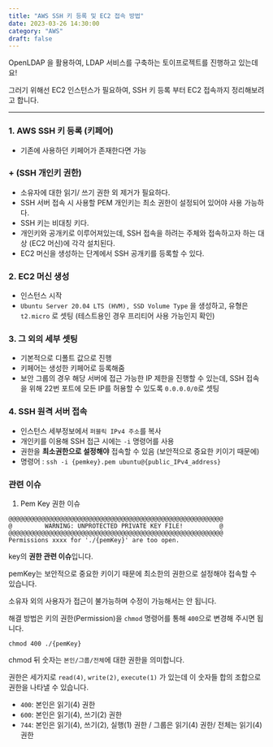 ```yaml
---
title: "AWS SSH 키 등록 및 EC2 접속 방법"
date: 2023-03-26 14:30:00
category: "AWS"
draft: false
---
```


OpenLDAP 을 활용하여, LDAP 서비스를 구축하는 토이프로젝트를 진행하고 있는데요!

그러기 위해선 EC2 인스턴스가 필요하여, SSH 키 등록 부터 EC2 접속까지 정리해보려고 합니다.

---

### 1. AWS SSH 키 등록 (키페어)

- 기존에 사용하던 키페어가 존재한다면 가능

### + (SSH 개인키 권한)

- 소유자에 대한 읽기/ 쓰기 권한 외 제거가 필요하다.
- SSH 서버 접속 시 사용할 PEM 개인키는 최소 권한이 설정되어 있어야 사용 가능하다.
- SSH 키는 비대칭 키다.
- 개인키와 공개키로 이루어져있는데, SSH 접속을 하려는 주체와 접속하고자 하는 대상 (EC2 머신)에 각각 설치된다.
- EC2 머신을 생성하는 단계에서 SSH 공개키를 등록할 수 있다.

### 2. EC2 머신 생성

- 인스턴스 시작
- `Ubuntu Server 20.04 LTS (HVM), SSD Volume Type` 을 생성하고, 유형은 `t2.micro` 로 셋팅 (테스트용인 경우 프리티어 사용 가능인지 확인)

### 3. 그 외의 세부 셋팅

- 기본적으로 디폴트 값으로 진행
- 키페어는 생성한 키페어로 등록해줌
- 보안 그룹의 경우 해당 서버에 접근 가능한 IP 제한을 진행할 수 있는데, SSH 접속을 위해 22번 포트에 모든 IP를 허용할 수 있도록 `0.0.0.0/0`로 셋팅

### 4. SSH 원격 서버 접속

- 인스턴스 세부정보에서 `퍼블릭 IPv4 주소`를 복사
- 개인키를 이용해 SSH 접근 시에는 `-i` 명령어를 사용
- 권한을 **최소권한으로 설정해야** 접속할 수 있음 (보안적으로 중요한 키이기 때문에)
- 명령어 : `ssh -i {pemkey}.pem ubuntu@{public_IPv4_address}`

### 관련 이슈

1. Pem Key 권한 이슈

```
@@@@@@@@@@@@@@@@@@@@@@@@@@@@@@@@@@@@@@@@@@@@@@@@@@@@@@@@@@@
@         WARNING: UNPROTECTED PRIVATE KEY FILE!          @
@@@@@@@@@@@@@@@@@@@@@@@@@@@@@@@@@@@@@@@@@@@@@@@@@@@@@@@@@@@
Permissions xxxx for './{pemKey}' are too open.
```

key의 **권한 관련 이슈**입니다.

pemKey는 보안적으로 중요한 키이기 때문에 최소한의 권한으로 설정해야 접속할 수 있습니다.

소유자 외의 사용자가 접근이 불가능하며 수정이 가능해서는 안 됩니다.

해결 방법은 키의 권한(Permission)을 `chmod` 명령어를 통해 `400`으로 변경해 주시면 됩니다.

```
chmod 400 ./{pemKey}
```

chmod 뒤 숫자는 `본인/그룹/전체`에 대한 권한을 의미합니다.

권한은 세가지로 `read(4)`, `write(2)`, `execute(1)` 가 있는데 이 숫자들 합의 조합으로 권한을 나타낼 수 있습니다.

- `400`: 본인은 읽기(4) 권한
- `600`: 본인은 읽기(4), 쓰기(2) 권한
- `744`: 본인은 읽기(4), 쓰기(2), 실행(1) 권한 / 그룹은 읽기(4) 권한/ 전체는 읽기(4) 권한
